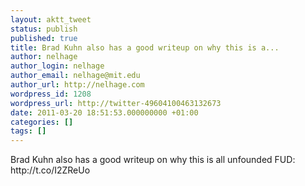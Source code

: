 ```yaml
---
layout: aktt_tweet
status: publish
published: true
title: Brad Kuhn also has a good writeup on why this is a...
author: nelhage
author_login: nelhage
author_email: nelhage@mit.edu
author_url: http://nelhage.com
wordpress_id: 1208
wordpress_url: http://twitter-49604100463132673
date: 2011-03-20 18:51:53.000000000 +01:00
categories: []
tags: []
---
```

Brad Kuhn also has a good writeup on why this is all unfounded FUD: http:&#47;&#47;t.co&#47;I2ZReUo
